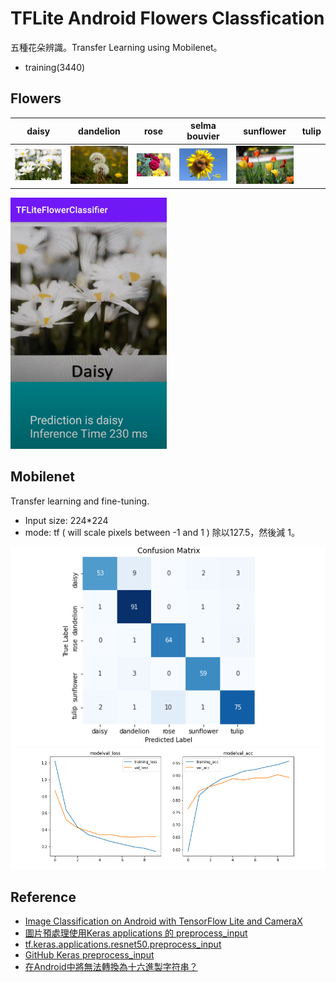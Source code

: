# TFLite Android Flowers Classfication
五種花朵辨識。Transfer Learning using Mobilenet。

- training(3440)

## Flowers
 | daisy  | dandelion  |  rose | selma bouvier  |  sunflower |  tulip |
|---|---|---|---|---|---|
| ![](./image/Daisy.png)  | ![](./image/Dandelion.png)  |  ![](./image/rose.png) |  ![](./image/Sunflower.png) | ![](./image/Tulip.png) |

[<img src="./image/demo.png" width="250px">](https://youtu.be/0X3PvVKXD7c)

## Mobilenet
Transfer learning and fine-tuning.

- Input size: 224*224
- mode: tf ( will scale pixels between -1 and 1 ) 除以127.5，然後減 1。

![](./image/matrix.png)
![](./image/loss.png)


## Reference
- [Image Classification on Android with TensorFlow Lite and CameraX](https://heartbeat.fritz.ai/image-classification-on-android-with-tensorflow-lite-and-camerax-4f72e8fdca79)
- [圖片預處理使用Keras applications 的 preprocess_input](https://medium.com/@sci218mike/%E5%9C%96%E7%89%87%E9%A0%90%E8%99%95%E7%90%86%E4%BD%BF%E7%94%A8keras-applications-%E7%9A%84-preprocess-input-6ef0963a483e)
- [tf.keras.applications.resnet50.preprocess_input](https://www.tensorflow.org/api_docs/python/tf/keras/applications/resnet50/preprocess_input)
- [GitHub Keras preprocess_input](https://github.com/keras-team/keras/blob/v2.6.0/keras/applications/imagenet_utils.py)
- [在Android中將無法轉換為十六進製字符串？](https://qastack.cn/programming/6539879/how-to-convert-a-color-integer-to-a-hex-string-in-android)